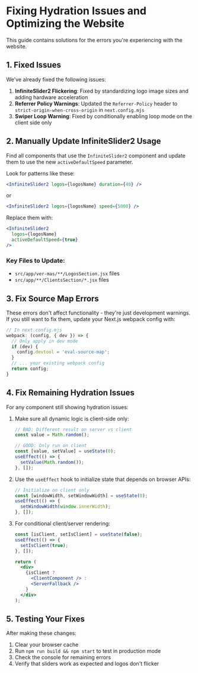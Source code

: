 # Fixing Hydration Issues and Optimizing the Website

This guide contains solutions for the errors you're experiencing with the website.

## 1. Fixed Issues

We've already fixed the following issues:

1. **InfiniteSlider2 Flickering**: Fixed by standardizing logo image sizes and adding hardware acceleration
2. **Referrer Policy Warnings**: Updated the `Referrer-Policy` header to `strict-origin-when-cross-origin` in `next.config.mjs`
3. **Swiper Loop Warning**: Fixed by conditionally enabling loop mode on the client side only

## 2. Manually Update InfiniteSlider2 Usage

Find all components that use the `InfiniteSlider2` component and update them to use the new `activeDefaultSpeed` parameter.

Look for patterns like these:
```jsx
<InfiniteSlider2 logos={logosName} duration={40} />
```
or
```jsx
<InfiniteSlider2 logos={logosName} speed={5000} />
```

Replace them with:
```jsx
<InfiniteSlider2 
  logos={logosName} 
  activeDefaultSpeed={true} 
/>
```

### Key Files to Update:

- `src/app/ver-mas/**/LogosSection.jsx` files
- `src/app/**/ClientsSection/*.jsx` files

## 3. Fix Source Map Errors

These errors don't affect functionality - they're just development warnings. 
If you still want to fix them, update your Next.js webpack config with:

```js
// In next.config.mjs
webpack: (config, { dev }) => {
  // Only apply in dev mode
  if (dev) {
    config.devtool = 'eval-source-map';
  }
  // ... your existing webpack config
  return config;
}
```

## 4. Fix Remaining Hydration Issues

For any component still showing hydration issues:

1. Make sure all dynamic logic is client-side only:
   ```jsx
   // BAD: Different result on server vs client
   const value = Math.random();
   
   // GOOD: Only run on client
   const [value, setValue] = useState(0);
   useEffect(() => {
     setValue(Math.random());
   }, []);
   ```

2. Use the `useEffect` hook to initialize state that depends on browser APIs:
   ```jsx
   // Initialize on client only
   const [windowWidth, setWindowWidth] = useState(0);
   useEffect(() => {
     setWindowWidth(window.innerWidth);
   }, []);
   ```

3. For conditional client/server rendering:
   ```jsx
   const [isClient, setIsClient] = useState(false);
   useEffect(() => {
     setIsClient(true);
   }, []);
   
   return (
     <div>
       {isClient ? 
         <ClientComponent /> :
         <ServerFallback />
       }
     </div>
   );
   ```

## 5. Testing Your Fixes

After making these changes:

1. Clear your browser cache
2. Run `npm run build && npm start` to test in production mode
3. Check the console for remaining errors
4. Verify that sliders work as expected and logos don't flicker 